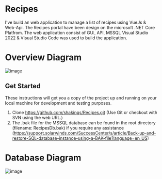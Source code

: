 # Recipes

I've build an web application to manage a list of recipes using VueJs & Web-Api.
The Recipes portal have been design on the microsoft .NET Core Platfrom. The web application consist of GUI, API, MSSQL 
Visual Studio 2022 & Visual Studio Code was used to build the application.

# Overview Diagram

![image](https://user-images.githubusercontent.com/4200022/204269324-25716f06-e570-41c0-be92-99f34ee401cf.png)

## Get Started
These instructions will get you a copy of the project up and running on your local machine for development and testing purposes.

1.  Clone https://github.com/shakings/Recipes.git 
    (Use Git or checkout with SVN using the web URL.)
2.  The .bak file for the MSSQL database can be found in the root directory (filename: RecipesDb.bak) 
    if you require any assistance (https://support.solarwinds.com/SuccessCenter/s/article/Back-up-and-restore-SQL-database-instance-using-a-BAK-file?language=en_US)

# Database Diagram

![image](https://user-images.githubusercontent.com/4200022/204296813-36c733d4-3357-443d-b57a-d93a5c304eb9.png)
